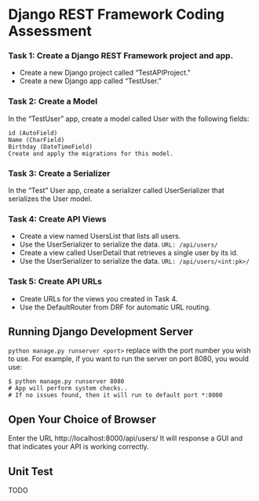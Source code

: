 # Django REST Framework Coding Assessment

### Task 1: Create a Django REST Framework project and app.

- Create a new Django project called “TestAPIProject."
- Create a new Django app called “TestUser.”

### Task 2: Create a Model

In the “TestUser” app, create a model called User with the following fields:

```
id (AutoField)
Name (CharField)
Birthday (DateTimeField)
Create and apply the migrations for this model.
```

### Task 3: Create a Serializer

In the “Test” User app, create a serializer called UserSerializer that serializes the User model.

### Task 4: Create API Views

- Create a view named UsersList that lists all users.
- Use the UserSerializer to serialize the data.
  `URL: /api/users/`
- Create a view called UserDetail that retrieves a single user by its id.
- Use the UserSerializer to serialize the data.
  `URL: /api/users/<int:pk>/`

### Task 5: Create API URLs

- Create URLs for the views you created in Task 4.
- Use the DefaultRouter from DRF for automatic URL routing.

## Running Django Development Server

`python manage.py runserver <port>` replace <port> with the port number you wish to use.
For example, if you want to run the server on port 8080, you would use:

```
$ python manage.py runserver 8080
# App will perform system checks..
# If no issues found, then it will run to default port *:8000
```

## Open Your Choice of Browser

Enter the URL http://localhost:8000/api/users/
It will response a GUI and that indicates your API is working correctly.

## Unit Test

TODO
